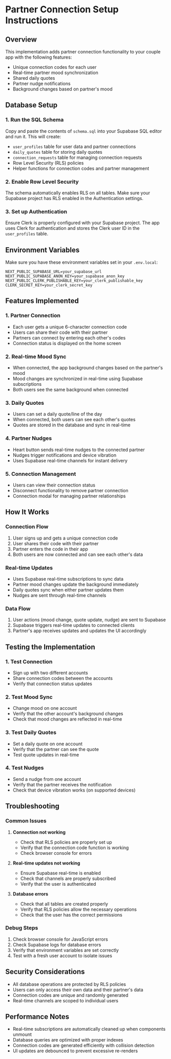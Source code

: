 # Partner Connection Setup Instructions

## Overview
This implementation adds partner connection functionality to your couple app with the following features:
- Unique connection codes for each user
- Real-time partner mood synchronization
- Shared daily quotes
- Partner nudge notifications
- Background changes based on partner's mood

## Database Setup

### 1. Run the SQL Schema
Copy and paste the contents of `schema.sql` into your Supabase SQL editor and run it. This will create:
- `user_profiles` table for user data and partner connections
- `daily_quotes` table for storing daily quotes
- `connection_requests` table for managing connection requests
- Row Level Security (RLS) policies
- Helper functions for connection codes and partner management

### 2. Enable Row Level Security
The schema automatically enables RLS on all tables. Make sure your Supabase project has RLS enabled in the Authentication settings.

### 3. Set up Authentication
Ensure Clerk is properly configured with your Supabase project. The app uses Clerk for authentication and stores the Clerk user ID in the `user_profiles` table.

## Environment Variables
Make sure you have these environment variables set in your `.env.local`:

```env
NEXT_PUBLIC_SUPABASE_URL=your_supabase_url
NEXT_PUBLIC_SUPABASE_ANON_KEY=your_supabase_anon_key
NEXT_PUBLIC_CLERK_PUBLISHABLE_KEY=your_clerk_publishable_key
CLERK_SECRET_KEY=your_clerk_secret_key
```

## Features Implemented

### 1. Partner Connection
- Each user gets a unique 6-character connection code
- Users can share their code with their partner
- Partners can connect by entering each other's codes
- Connection status is displayed on the home screen

### 2. Real-time Mood Sync
- When connected, the app background changes based on the partner's mood
- Mood changes are synchronized in real-time using Supabase subscriptions
- Both users see the same background when connected

### 3. Daily Quotes
- Users can set a daily quote/line of the day
- When connected, both users can see each other's quotes
- Quotes are stored in the database and sync in real-time

### 4. Partner Nudges
- Heart button sends real-time nudges to the connected partner
- Nudges trigger notifications and device vibration
- Uses Supabase real-time channels for instant delivery

### 5. Connection Management
- Users can view their connection status
- Disconnect functionality to remove partner connection
- Connection modal for managing partner relationships

## How It Works

### Connection Flow
1. User signs up and gets a unique connection code
2. User shares their code with their partner
3. Partner enters the code in their app
4. Both users are now connected and can see each other's data

### Real-time Updates
- Uses Supabase real-time subscriptions to sync data
- Partner mood changes update the background immediately
- Daily quotes sync when either partner updates them
- Nudges are sent through real-time channels

### Data Flow
1. User actions (mood change, quote update, nudge) are sent to Supabase
2. Supabase triggers real-time updates to connected clients
3. Partner's app receives updates and updates the UI accordingly

## Testing the Implementation

### 1. Test Connection
- Sign up with two different accounts
- Share connection codes between the accounts
- Verify that connection status updates

### 2. Test Mood Sync
- Change mood on one account
- Verify that the other account's background changes
- Check that mood changes are reflected in real-time

### 3. Test Daily Quotes
- Set a daily quote on one account
- Verify that the partner can see the quote
- Test quote updates in real-time

### 4. Test Nudges
- Send a nudge from one account
- Verify that the partner receives the notification
- Check that device vibration works (on supported devices)

## Troubleshooting

### Common Issues

1. **Connection not working**
   - Check that RLS policies are properly set up
   - Verify that the connection code function is working
   - Check browser console for errors

2. **Real-time updates not working**
   - Ensure Supabase real-time is enabled
   - Check that channels are properly subscribed
   - Verify that the user is authenticated

3. **Database errors**
   - Check that all tables are created properly
   - Verify that RLS policies allow the necessary operations
   - Check that the user has the correct permissions

### Debug Steps
1. Check browser console for JavaScript errors
2. Check Supabase logs for database errors
3. Verify that environment variables are set correctly
4. Test with a fresh user account to isolate issues

## Security Considerations

- All database operations are protected by RLS policies
- Users can only access their own data and their partner's data
- Connection codes are unique and randomly generated
- Real-time channels are scoped to individual users

## Performance Notes

- Real-time subscriptions are automatically cleaned up when components unmount
- Database queries are optimized with proper indexes
- Connection codes are generated efficiently with collision detection
- UI updates are debounced to prevent excessive re-renders 